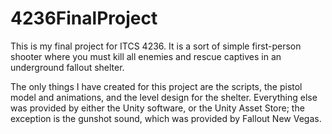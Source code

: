 # 4236FinalProject

This is my final project for ITCS 4236. It is a sort of simple first-person shooter where you must kill all enemies and rescue captives in an underground fallout shelter.

The only things I have created for this project are the scripts, the pistol model and animations, and the level design for the shelter. Everything else was provided by either
the Unity software, or the Unity Asset Store; the exception is the gunshot sound, which was provided by Fallout New Vegas.
